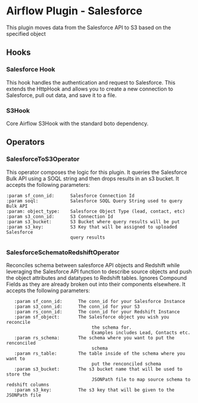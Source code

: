 # Airflow Plugin - Salesforce
This plugin moves data from the Salesforce API to S3 based on the specified object

## Hooks
### Salesforce Hook
This hook handles the authentication and request to Salesforce. This extends the HttpHook and allows you to create a new connection to Salesforce, pull out data, and save it to a file.

### S3Hook
Core Airflow S3Hook with the standard boto dependency.

## Operators
### SalesforceToS3Operator
This operator composes the logic for this plugin. It queries the Salesforce Bulk API using a SOQL string and then drops results in an s3 bucket.
It accepts the following parameters:

    :param sf_conn_id:      Salesforce Connection Id
    :param soql:            Salesforce SOQL Query String used to query Bulk API
    :param: object_type:    Salesforce Object Type (lead, contact, etc)
    :param s3_conn_id:      S3 Connection Id
    :param s3_bucket:       S3 Bucket where query results will be put
    :param s3_key:          S3 Key that will be assigned to uploaded Salesforce
                            query results
### SalesforceSchematoRedshiftOperator

Reconciles schema between salesforce API objects and Redshift while leveraging the Salesforce API function to describe source objects and push the object attributes and datatypes to Redshift tables. Ignores Compound Fields as they are already broken out into their components elsewhere.
It accepts the following parameters:
``` 
   :param sf_conn_id:      The conn_id for your Salesforce Instance
   :param s3_conn_id:      The conn_id for your S3
   :param rs_conn_id:      The conn_id for your Redshift Instance
   :param sf_object:       The Salesforce object you wish you reconcile
                                the schema for.
                                Examples includes Lead, Contacts etc.
   :param rs_schema:       The schema where you want to put the renconciled
                                schema
   :param rs_table:        The table inside of the schema where you want to
                                put the renconciled schema
   :param s3_bucket:       The s3 bucket name that will be used to store the
                                JSONPath file to map source schema to redshift columns
   :param s3_key:          The s3 key that will be given to the JSONPath file
